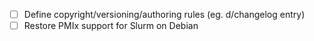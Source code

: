 - [ ] Define copyright/versioning/authoring rules (eg. d/changelog entry)
- [ ] Restore PMIx support for Slurm on Debian
